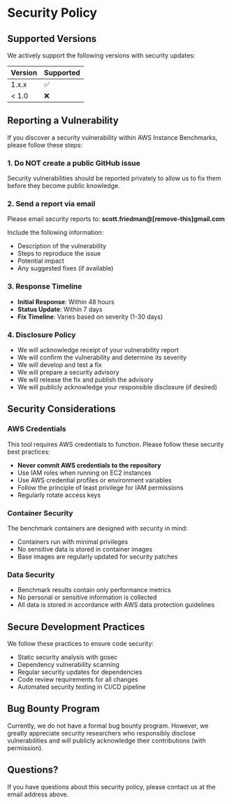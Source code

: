 # Security Policy

## Supported Versions

We actively support the following versions with security updates:

| Version | Supported          |
| ------- | ------------------ |
| 1.x.x   | :white_check_mark: |
| < 1.0   | :x:                |

## Reporting a Vulnerability

If you discover a security vulnerability within AWS Instance Benchmarks, please follow these steps:

### 1. **Do NOT** create a public GitHub issue

Security vulnerabilities should be reported privately to allow us to fix them before they become public knowledge.

### 2. Send a report via email

Please email security reports to: **scott.friedman@[remove-this]gmail.com**

Include the following information:
- Description of the vulnerability
- Steps to reproduce the issue
- Potential impact
- Any suggested fixes (if available)

### 3. Response Timeline

- **Initial Response**: Within 48 hours
- **Status Update**: Within 7 days
- **Fix Timeline**: Varies based on severity (1-30 days)

### 4. Disclosure Policy

- We will acknowledge receipt of your vulnerability report
- We will confirm the vulnerability and determine its severity
- We will develop and test a fix
- We will prepare a security advisory
- We will release the fix and publish the advisory
- We will publicly acknowledge your responsible disclosure (if desired)

## Security Considerations

### AWS Credentials

This tool requires AWS credentials to function. Please follow these security best practices:

- **Never commit AWS credentials to the repository**
- Use IAM roles when running on EC2 instances
- Use AWS credential profiles or environment variables
- Follow the principle of least privilege for IAM permissions
- Regularly rotate access keys

### Container Security

The benchmark containers are designed with security in mind:

- Containers run with minimal privileges
- No sensitive data is stored in container images
- Base images are regularly updated for security patches

### Data Security

- Benchmark results contain only performance metrics
- No personal or sensitive information is collected
- All data is stored in accordance with AWS data protection guidelines

## Secure Development Practices

We follow these practices to ensure code security:

- Static security analysis with gosec
- Dependency vulnerability scanning
- Regular security updates for dependencies
- Code review requirements for all changes
- Automated security testing in CI/CD pipeline

## Bug Bounty Program

Currently, we do not have a formal bug bounty program. However, we greatly appreciate security researchers who responsibly disclose vulnerabilities and will publicly acknowledge their contributions (with permission).

## Questions?

If you have questions about this security policy, please contact us at the email address above.